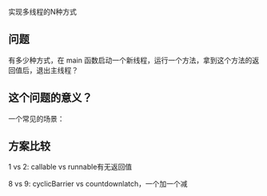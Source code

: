 实现多线程的N种方式

## 问题
有多少种方式，在 main 函数启动一个新线程，运行一个方法，拿到这个方法的返回值后，退出主线程？

## 这个问题的意义？
一个常见的场景：

## 方案比较
1 vs 2: callable vs runnable有无返回值

8 vs 9: cyclicBarrier vs countdownlatch，一个加一个减

 
